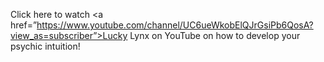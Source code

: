 Click here to watch <a href=”https://www.youtube.com/channel/UC6ueWkobElQJrGsiPb6QosA?view_as=subscriber”>Lucky Lynx on YouTube</a> on how to develop your psychic intuition!